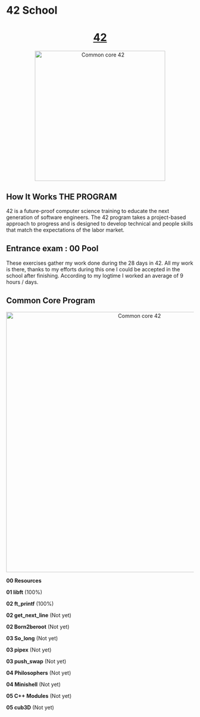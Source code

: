 # 42 School

<h1 align="center">
	<a href="https://42.fr/en/homepage/"> 42</a>
</h1>

<p align="center">
  <img src="[https://42.fr/wp-content/uploads/2021/06/Group-8.png](https://admissions.42nice.fr/uploads/admissions/campus/logo_website/38/42Nice-logo-v2.svg)" alt="Common core 42" width="350"/>
</p>

## How It Works THE PROGRAM
42 is a future-proof computer science training to educate the next generation of software engineers. The 42 program takes a project-based approach to progress and is designed to develop technical and people skills that match the expectations of the labor market.

## Entrance exam : **00  Pool** 
These exercises gather my work done during the 28 days in 42. All my work is there, thanks to my efforts during this one I could be accepted in the school after finishing. According to my logtime I worked an average of 9 hours / days.

## Common Core Program

<p align="center">
  <img src="https://static.wixstatic.com/media/154aad_28249b46a7c74649bbd6f9a0501d314d~mv2.png/v1/fill/w_740,h_404,al_c,q_90/154aad_28249b46a7c74649bbd6f9a0501d314d~mv2.webp" alt="Common core 42" width="700" />
</p>

**00  Resources**

**01  libft** (100%)

**02  ft_printf** (100%)

**02  get_next_line** (Not yet)

**02  Born2beroot** (Not yet)

**03  So_long** (Not yet)

**03  pipex** (Not yet)

**03  push_swap** (Not yet)

**04  Philosophers** (Not yet)

**04  Minishell** (Not yet)

**05  C++ Modules** (Not yet)

**05  cub3D** (Not yet)
